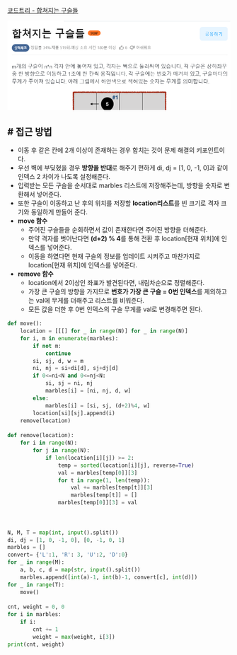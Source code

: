 
[코드트리 - 합쳐지는 구슬들](https://www.codetree.ai/cote/13/problems/merge-marbles?&utm_source=clipboard&utm_medium=text)

![](assets/Pasted%20image%2020231010005742.png)

## **# 접근 방법**

- 이동 후 같은 칸에 2개 이상이 존재하는 경우 합치는 것이 문제 해결의 키포인트이다.
- 우선 벽에 부딪혔을 경우 **방향을 반대**로 해주기 편하게 di, dj = [1, 0, -1, 0]과 같이 인덱스 2 차이가 나도록 설정해준다.
- 입력받는 모든 구슬을 순서대로 marbles 리스트에 저장해주는데, 방향을 숫자로 변환해서 넣어준다.
- 또한 구슬이 이동하고 난 후의 위치를 저장할 **location리스트**를 빈 크기로 격자 크기와 동일하게 만들어 준다.
- **move 함수**
	- 주어진 구슬들을 순회하면서 값이 존재한다면 주어진 방향을 더해준다.
	- 만약 격자를 벗어난다면 **(d+2) % 4**를 통해 전환 후 location[현재 위치]에 인덱스를 넣어준다.
	- 이동을 하였다면 현재 구슬의 정보를 업데이트 시켜주고 마찬가지로 location[현재 위치]에 인덱스를 넣어준다.
- **remove 함수**
	- location에서 2이상인 좌표가 발견된다면, 내림차순으로 정렬해준다.
	- 가장 큰 구슬의 방향을 가지므로 **번호가 가장 큰 구슬 = 0번 인덱스**를 제외하고는 val에 무게를 더해주고 리스트를 비워준다.
	- 모든 값을 더한 후 0번 인덱스의 구슬 무게를 val로 변경해주면 된다.

```python
def move():  
    location = [[[] for _ in range(N)] for _ in range(N)]  
    for i, m in enumerate(marbles):  
        if not m:  
            continue  
        si, sj, d, w = m  
        ni, nj = si+di[d], sj+dj[d]  
        if 0<=ni<N and 0<=nj<N:  
            si, sj = ni, nj  
            marbles[i] = [ni, nj, d, w]  
        else:  
            marbles[i] = [si, sj, (d+2)%4, w]  
        location[si][sj].append(i)  
    remove(location)  
  
def remove(location):  
    for i in range(N):  
        for j in range(N):  
            if len(location[i][j]) >= 2:  
                temp = sorted(location[i][j], reverse=True)  
                val = marbles[temp[0]][3]  
                for t in range(1, len(temp)):  
                    val += marbles[temp[t]][3]  
                    marbles[temp[t]] = []  
                marbles[temp[0]][3] = val  
  
  
  
N, M, T = map(int, input().split())  
di, dj = [1, 0, -1, 0], [0, -1, 0, 1]  
marbles = []  
convert= {'L':1, 'R': 3, 'U':2, 'D':0}  
for _ in range(M):  
    a, b, c, d = map(str, input().split())  
    marbles.append([int(a)-1, int(b)-1, convert[c], int(d)])  
for _ in range(T):  
    move()  
  
cnt, weight = 0, 0  
for i in marbles:  
    if i:  
        cnt += 1  
        weight = max(weight, i[3])  
print(cnt, weight)
```